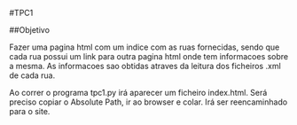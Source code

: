 #TPC1

##Objetivo

Fazer uma pagina html com um indice com as ruas fornecidas, sendo que cada rua possui um link para outra pagina html onde tem informacoes sobre a mesma. As informacoes sao obtidas atraves da leitura dos ficheiros .xml de cada rua.

Ao correr o programa tpc1.py irá aparecer um ficheiro index.html.
Será preciso copiar o Absolute Path, ir ao browser e colar.
Irá ser reencaminhado para o site.
